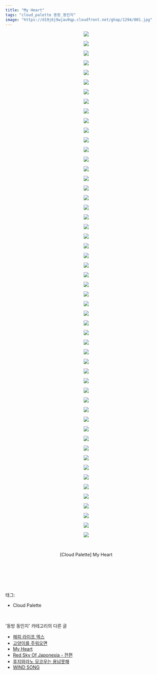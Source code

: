 ```yaml
---
title: "My Heart"
tags: "cloud_palette 동방_동인지"
image: "https://d19j6j9wjau9qp.cloudfront.net/ghap/1294/001.jpg"
---
```

<div class="article">
<p style="text-align: center; clear: none; float: none;"><img src="{{ site.imgserver8 }}/ghap/1294/001.jpg"/></p>
<p style="text-align: center; clear: none; float: none;"><img src="{{ site.imgserver8 }}/ghap/1294/002.jpg"/></p>
<p style="text-align: center; clear: none; float: none;"><img src="{{ site.imgserver8 }}/ghap/1294/003.jpg"/></p>
<p style="text-align: center; clear: none; float: none;"><img src="{{ site.imgserver8 }}/ghap/1294/004.jpg"/></p>
<p style="text-align: center; clear: none; float: none;"><img src="{{ site.imgserver8 }}/ghap/1294/005.jpg"/></p>
<p style="text-align: center; clear: none; float: none;"><img src="{{ site.imgserver8 }}/ghap/1294/006.jpg"/></p>
<p style="text-align: center; clear: none; float: none;"><img src="{{ site.imgserver8 }}/ghap/1294/007.jpg"/></p>
<p style="text-align: center; clear: none; float: none;"><img src="{{ site.imgserver8 }}/ghap/1294/008.jpg"/></p>
<p style="text-align: center; clear: none; float: none;"><img src="{{ site.imgserver8 }}/ghap/1294/009.jpg"/></p>
<p style="text-align: center; clear: none; float: none;"><img src="{{ site.imgserver8 }}/ghap/1294/010.jpg"/></p>
<p style="text-align: center; clear: none; float: none;"><img src="{{ site.imgserver8 }}/ghap/1294/011.jpg"/></p>
<p style="text-align: center; clear: none; float: none;"><img src="{{ site.imgserver8 }}/ghap/1294/012.jpg"/></p>
<p style="text-align: center; clear: none; float: none;"><img src="{{ site.imgserver8 }}/ghap/1294/013.jpg"/></p>
<p style="text-align: center; clear: none; float: none;"><img src="{{ site.imgserver8 }}/ghap/1294/014.jpg"/></p>
<p style="text-align: center; clear: none; float: none;"><img src="{{ site.imgserver8 }}/ghap/1294/015.jpg"/></p>
<p style="text-align: center; clear: none; float: none;"><img src="{{ site.imgserver8 }}/ghap/1294/016.jpg"/></p>
<p style="text-align: center; clear: none; float: none;"><img src="{{ site.imgserver8 }}/ghap/1294/017.jpg"/></p>
<p style="text-align: center; clear: none; float: none;"><img src="{{ site.imgserver8 }}/ghap/1294/018.jpg"/></p>
<p style="text-align: center; clear: none; float: none;"><img src="{{ site.imgserver8 }}/ghap/1294/019.jpg"/></p>
<p style="text-align: center; clear: none; float: none;"><img src="{{ site.imgserver8 }}/ghap/1294/020.jpg"/></p>
<p style="text-align: center; clear: none; float: none;"><img src="{{ site.imgserver8 }}/ghap/1294/021.jpg"/></p>
<p style="text-align: center; clear: none; float: none;"><img src="{{ site.imgserver8 }}/ghap/1294/022.jpg"/></p>
<p style="text-align: center; clear: none; float: none;"><img src="{{ site.imgserver8 }}/ghap/1294/023.jpg"/></p>
<p style="text-align: center; clear: none; float: none;"><img src="{{ site.imgserver8 }}/ghap/1294/024.jpg"/></p>
<p style="text-align: center; clear: none; float: none;"><img src="{{ site.imgserver8 }}/ghap/1294/025.jpg"/></p>
<p style="text-align: center; clear: none; float: none;"><img src="{{ site.imgserver8 }}/ghap/1294/026.jpg"/></p>
<p style="text-align: center; clear: none; float: none;"><img src="{{ site.imgserver8 }}/ghap/1294/027.jpg"/></p>
<p style="text-align: center; clear: none; float: none;"><img src="{{ site.imgserver8 }}/ghap/1294/028.jpg"/></p>
<p style="text-align: center; clear: none; float: none;"><img src="{{ site.imgserver8 }}/ghap/1294/029.jpg"/></p>
<p style="text-align: center; clear: none; float: none;"><img src="{{ site.imgserver8 }}/ghap/1294/030.jpg"/></p>
<p style="text-align: center; clear: none; float: none;"><img src="{{ site.imgserver8 }}/ghap/1294/031.jpg"/></p>
<p style="text-align: center; clear: none; float: none;"><img src="{{ site.imgserver8 }}/ghap/1294/032.jpg"/></p>
<p style="text-align: center; clear: none; float: none;"><img src="{{ site.imgserver8 }}/ghap/1294/033.jpg"/></p>
<p style="text-align: center; clear: none; float: none;"><img src="{{ site.imgserver8 }}/ghap/1294/034.jpg"/></p>
<p style="text-align: center; clear: none; float: none;"><img src="{{ site.imgserver8 }}/ghap/1294/035.jpg"/></p>
<p style="text-align: center; clear: none; float: none;"><img src="{{ site.imgserver8 }}/ghap/1294/036.jpg"/></p>
<p style="text-align: center; clear: none; float: none;"><img src="{{ site.imgserver8 }}/ghap/1294/037.jpg"/></p>
<p style="text-align: center; clear: none; float: none;"><img src="{{ site.imgserver8 }}/ghap/1294/038.jpg"/></p>
<p style="text-align: center; clear: none; float: none;"><img src="{{ site.imgserver8 }}/ghap/1294/039.jpg"/></p>
<p style="text-align: center; clear: none; float: none;"><img src="{{ site.imgserver8 }}/ghap/1294/040.jpg"/></p>
<p style="text-align: center; clear: none; float: none;"><img src="{{ site.imgserver8 }}/ghap/1294/041.jpg"/></p>
<p style="text-align: center; clear: none; float: none;"><img src="{{ site.imgserver8 }}/ghap/1294/042.jpg"/></p>
<p style="text-align: center; clear: none; float: none;"><img src="{{ site.imgserver8 }}/ghap/1294/043.jpg"/></p>
<p style="text-align: center; clear: none; float: none;"><img src="{{ site.imgserver8 }}/ghap/1294/044.jpg"/></p>
<p style="text-align: center; clear: none; float: none;"><img src="{{ site.imgserver8 }}/ghap/1294/045.jpg"/></p>
<p style="text-align: center; clear: none; float: none;"><img src="{{ site.imgserver8 }}/ghap/1294/046.jpg"/></p>
<p style="text-align: center; clear: none; float: none;"><img src="{{ site.imgserver8 }}/ghap/1294/047.jpg"/></p>
<p style="text-align: center; clear: none; float: none;"><img src="{{ site.imgserver8 }}/ghap/1294/048.jpg"/></p>
<p style="text-align: center; clear: none; float: none;"><img src="{{ site.imgserver8 }}/ghap/1294/049.jpg"/></p>
<p style="text-align: center; clear: none; float: none;"><img src="{{ site.imgserver8 }}/ghap/1294/050.jpg"/></p>
<p style="text-align: center; clear: none; float: none;"><img src="{{ site.imgserver8 }}/ghap/1294/051.jpg"/></p>
<p style="text-align: center; clear: none; float: none;"><img src="{{ site.imgserver8 }}/ghap/1294/052.jpg"/></p>
<p style="text-align: center; clear: none; float: none;"><img src="{{ site.imgserver8 }}/ghap/1294/053.jpg"/></p>
<p style="text-align: center; clear: none; float: none;"><br/></p>
<p style="text-align: center; clear: none; float: none;">[Cloud Palette] My Heart</p>
<p style="text-align: center; clear: none; float: none;"><br/></p>
<p><br/></p>
</div><br/>
<div class="tagTrail">
<p>태그: </p>
<ul>
<li>Cloud Palette</li>
</ul>
</div><br/>
<div class="another">
<p>'동방 동인지' 카테고리의 다른 글</p>
<ul>
<li><a href="/ghap_1297">해피 라이프 엑스</a></li>
<li><a href="/ghap_1296">고양이를 주워오면</a></li>
<li><a href="/ghap_1294">My Heart</a></li>
<li><a href="/ghap_1292">Red Sky Of Japonesia - 전편</a></li>
<li><a href="/ghap_1290">후지와라노 모코우는 용납못해</a></li>
<li><a href="/ghap_1289">WIND SONG</a></li>
</ul>
</div><br/>
<div class="cb_module cb_fluid">
<div class="cb_wrt cb_profile">
</div><!-- commentList close -->
</div><br/>
